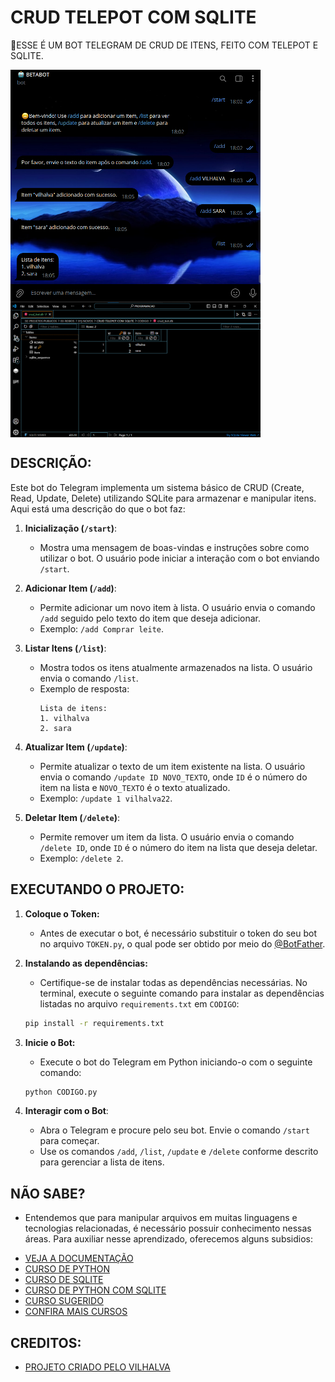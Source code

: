 # CRUD TELEPOT COM SQLITE
🤤ESSE É UM BOT TELEGRAM DE CRUD DE ITENS, FEITO COM TELEPOT E SQLITE.

<img src="./IMAGENS/FOTO_1.png" align="center" width="400"> <br>
<img src="./IMAGENS/FOTO_2.png" align="center" width="400"> <br>

## DESCRIÇÃO:
Este bot do Telegram implementa um sistema básico de CRUD (Create, Read, Update, Delete) utilizando SQLite para armazenar e manipular itens. Aqui está uma descrição do que o bot faz:

1. **Inicialização (`/start`)**:
   - Mostra uma mensagem de boas-vindas e instruções sobre como utilizar o bot. O usuário pode iniciar a interação com o bot enviando `/start`.

2. **Adicionar Item (`/add`)**:
   - Permite adicionar um novo item à lista. O usuário envia o comando `/add` seguido pelo texto do item que deseja adicionar.
   - Exemplo: `/add Comprar leite`.

3. **Listar Itens (`/list`)**:
   - Mostra todos os itens atualmente armazenados na lista. O usuário envia o comando `/list`.
   - Exemplo de resposta:
     ```
     Lista de itens:
     1. vilhalva
     2. sara
     ```

4. **Atualizar Item (`/update`)**:
   - Permite atualizar o texto de um item existente na lista. O usuário envia o comando `/update ID NOVO_TEXTO`, onde `ID` é o número do item na lista e `NOVO_TEXTO` é o texto atualizado.
   - Exemplo: `/update 1 vilhalva22`.

5. **Deletar Item (`/delete`)**:
   - Permite remover um item da lista. O usuário envia o comando `/delete ID`, onde `ID` é o número do item na lista que deseja deletar.
   - Exemplo: `/delete 2`.

## EXECUTANDO O PROJETO:
1. **Coloque o Token:**
   - Antes de executar o bot, é necessário substituir o token do seu bot no arquivo `TOKEN.py`, o qual pode ser obtido por meio do [@BotFather](https://t.me/BotFather).

2. **Instalando as dependências:**
   - Certifique-se de instalar todas as dependências necessárias. No terminal, execute o seguinte comando para instalar as dependências listadas no arquivo `requirements.txt` em `CODIGO`:
   ```bash
   pip install -r requirements.txt
   ```

3. **Inicie o Bot:**
   - Execute o bot do Telegram em Python iniciando-o com o seguinte comando:
   ```bash
   python CODIGO.py
   ```

4. **Interagir com o Bot**:
   - Abra o Telegram e procure pelo seu bot. Envie o comando `/start` para começar.
   - Use os comandos `/add`, `/list`, `/update` e `/delete` conforme descrito para gerenciar a lista de itens.
   
## NÃO SABE?
- Entendemos que para manipular arquivos em muitas linguagens e tecnologias relacionadas, é necessário possuir conhecimento nessas áreas. Para auxiliar nesse aprendizado, oferecemos alguns subsidios:
* [VEJA A DOCUMENTAÇÃO](https://telepot.readthedocs.io/en/latest/)
* [CURSO DE PYTHON](https://github.com/VILHALVA/CURSO-DE-PYTHON)
* [CURSO DE SQLITE](https://github.com/VILHALVA/CURSO-DE-SQLITE)
* [CURSO DE PYTHON COM SQLITE](https://github.com/VILHALVA/CURSO-DE-PYTHON-COM-SQLITE)
* [CURSO SUGERIDO](https://github.com/VILHALVA/CURSO-DE-TELEBOT)
* [CONFIRA MAIS CURSOS](https://github.com/VILHALVA?tab=repositories&q=+topic:CURSO)

## CREDITOS:
- [PROJETO CRIADO PELO VILHALVA](https://github.com/VILHALVA)
